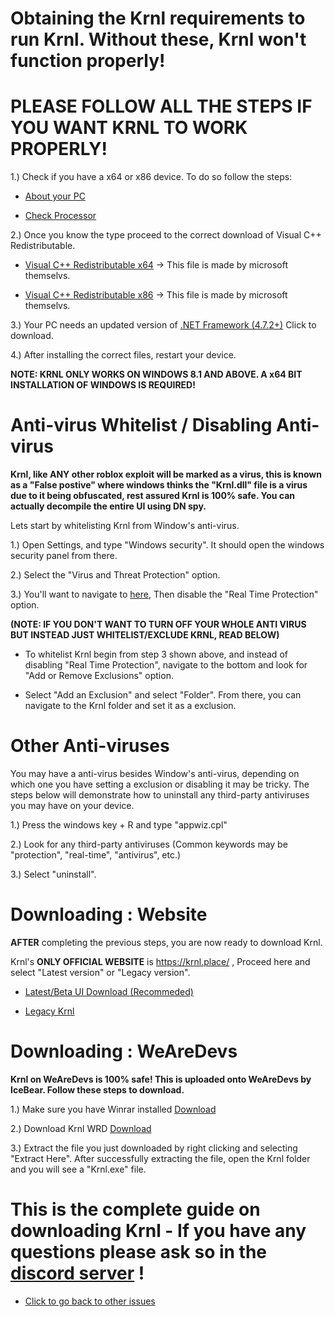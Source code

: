 # Obtaining the Krnl requirements to run Krnl. Without these, Krnl won't function properly!
# PLEASE FOLLOW ALL THE STEPS IF YOU WANT KRNL TO WORK PROPERLY!
1.) Check if you have a x64 or x86 device. To do so follow the steps:

- [About your PC](https://cdn.discordapp.com/attachments/903380408597614623/1013502716007428186/about.png)

- [Check Processor](https://cdn.discordapp.com/attachments/903380408597614623/1013503478380896266/unknown.png)

2.) Once you know the type proceed to the correct download of Visual C++ Redistributable.

- [Visual C++ Redistributable x64](https://aka.ms/vs/16/release/vc_redist.x64.exe) -> This file is made by microsoft themselvs.


- [Visual C++ Redistributable x86](https://aka.ms/vs/16/release/vc_redist.x86.exe) -> This file is made by microsoft themselvs.

3.) Your PC needs an updated version of [.NET Framework (4.7.2+)](https://dotnet.microsoft.com/download/dotnet-framework/net48) Click to download.


4.) After installing the correct files, restart your device. 

**NOTE: KRNL ONLY WORKS ON WINDOWS 8.1 AND ABOVE. A x64 BIT INSTALLATION OF WINDOWS IS REQUIRED!**

# Anti-virus Whitelist / Disabling Anti-virus
**Krnl, like ANY other roblox exploit will be marked as a virus, this is known as a "False postive" where windows thinks the "Krnl.dll" file is a virus due to it being obfuscated, rest assured Krnl is 100% safe.
You can actually decompile the entire UI using DN spy.**

Lets start by whitelisting Krnl from Window's anti-virus.

1.) Open Settings, and type "Windows security". It should open the windows security panel from there.

2.) Select the "Virus and Threat Protection" option.

3.) You'll want to navigate to [here](https://cdn.discordapp.com/attachments/903380408597614623/1013506105420283934/unknown.png), Then disable the "Real Time Protection" option.


**(NOTE: IF YOU DON'T WANT TO TURN OFF YOUR WHOLE ANTI VIRUS BUT INSTEAD JUST WHITELIST/EXCLUDE KRNL, READ BELOW)**

- To whitelist Krnl begin from step 3 shown above, and instead of disabling "Real Time Protection", navigate to the bottom and look for "Add or Remove Exclusions" option.

- Select "Add an Exclusion" and select "Folder". From there, you can navigate to the Krnl folder and set it as a exclusion.


# Other Anti-viruses

You may have a anti-virus besides Window's anti-virus, depending on which one you have setting a exclusion or disabling it may be tricky. The steps below will demonstrate how to uninstall any third-party antiviruses you may have on your device.

1.) Press the windows key + R and type "appwiz.cpl"

2.) Look for any third-party antiviruses (Common keywords may be "protection", "real-time", "antivirus", etc.)

3.) Select "uninstall".


# Downloading : Website

**AFTER** completing the previous steps, you are now ready to download Krnl.

Krnl's **ONLY OFFICIAL WEBSITE** is https://krnl.place/ , Proceed here and select "Latest version" or "Legacy version".

- [Latest/Beta UI Download (Recommeded)](https://k-storage.com/krnl_beta.exe)

- [Legacy Krnl](https://k-storage.com/krnl_bootstrapper.exe)

# Downloading : WeAreDevs
**Krnl on WeAreDevs is 100% safe! This is uploaded onto WeAreDevs by IceBear. Follow these steps to download.**

1.) Make sure you have Winrar installed [Download](https://www.win-rar.com/postdownload.html?&L=0)

2.) Download Krnl WRD [Download](https://wearedevs.net/d/Krnl)

3.) Extract the file you just downloaded by right clicking and selecting "Extract Here". After successfully extracting the file, open the Krnl folder and you will see a "Krnl.exe" file. 


# This is the complete guide on downloading Krnl - If you have any questions please ask so in the [discord server](https://krnl.place/invite.html) !
- [Click to go back to other issues](https://github.com/Krnl-staff/Faq/blob/main/README.md)
